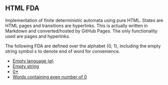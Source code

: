 ## HTML FDA

Implementation of finite deterministic automata using pure HTML. States are HTML pages and transitions are hyperlinks. This is actually written in Markdown and converted/hosted by GitHub Pages. The only functionality used are pages and hyperlinks.

The following FDA are defined over the alphabet {0, 1}, including the empty string symbol ε to denote end of word for convenience.

- [Empty language (∅)](empty/s1.md)
- [Empty string](empty_string/s1.md)
- [0*](zstar/s1.md)
- [Words containing even number of 0](even/s1.md)
